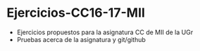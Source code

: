 # Ejercicios-CC16-17-MII
+ Ejercicios propuestos para la asignatura CC de MII de la UGr
+ Pruebas acerca de la asignatura y git/github
